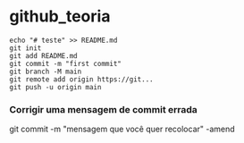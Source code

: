 # github_teoria

```
echo "# teste" >> README.md
git init
git add README.md
git commit -m "first commit"
git branch -M main
git remote add origin https://git...
git push -u origin main
```

### Corrigir uma mensagem de commit errada

git commit -m "mensagem que você quer recolocar" -amend
